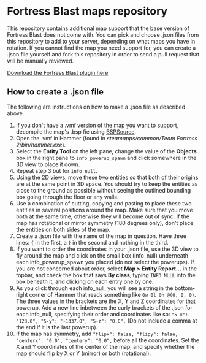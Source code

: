 Fortress Blast maps repository
==============================

This repository contains additional map support that the base version of Fortress Blast does not come with. You can pick and choose .json files from this repository to add to your server, depending on what maps you have in rotation. If you cannot find the map you need support for, you can create a .json file yourself and fork this repository in order to send a pull request that will be manually reviewed.

[Download the Fortress Blast plugin here](https://github.com/Fortress-Blast/Fortress-Blast)

How to create a .json file
--------------------------

The following are instructions on how to make a .json file as described above.

1. If you don't have a .vmf version of the map you want to support, decompile the map's .bsp fie using [BSPSource](https://github.com/ata4/bspsrc/releases).
2. Open the .vmf in Hammer (found in *steamapps/common/Team Fortress 2/bin/hammer.exe*).
3. Select the **Entity Tool** on the left pane, change the value of the **Objects** box in the right pane to `info_powerup_spawn` and click somewhere in the 3D view to place it down.
4. Repeat step 3 but for `info_null`.
5. Using the 2D views, move these two entities so that both of their origins are at the same point in 3D space. You should try to keep the entities as close to the ground as possible without seeing the outlined bounding box going through the floor or any walls.
6. Use a combination of cutting, copying and pasting to place these two entities in several positions around the map. Make sure that you move both at the same time, otherwise they will become out of sync. If the map has rotational or mirror symmetry (180 degrees only), don't place the entities on both sides of the map.
7. Create a .json file with the name of the map in question. Have three lines: `{` in the first, a `}` in the second and nothing in the third.
8. If you want to order the coordinates in your .json file, use the 3D view to fly around the map and click on the small box (info_null) underneath each info_powerup_spawn you placed (do not select the powerups). If you are not concerned about order, select **Map > Entity Report...** in the topbar, and check the box that says **By class**, typing `INFO_NULL` into the box beneath it, and clicking on each entry one by one.
9. As you click through each info_null, you will see a string in the bottom-right corner of Hammer that reads something like `0w 0l 0h @(0, 0, 0)`. The three values in the brackets are the X, Y and Z coordinates for that powerup. Add a new line inbetween the curly brackets of the .json for each info_null, specifying their order and coordinates like so: `"5-x": "123.0", "5-y": "-1337.0", "5-z": "0.0",` (Do not include a comma at the end if it is the last powerup).
10. If the map has symmetry, add `"flipx": false, "flipy": false, "centerx": "0.0", "centery": "0.0",` before all the coordinates. Set the X and Y coordinates of the center of the map, and specify whether the map should flip by X or Y (mirror) or both (rotational).
